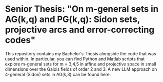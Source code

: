 # Senior Thesis: "On m-general sets in AG(k,q) and PG(k,q): Sidon sets, projective arcs and error-correcting codes"

This repository contains my Bachelor's Thesis alongside the code that was used within. In particular, you can find Python and Matlab scripts that explore m-general sets for m = 3,4,5 in affine and projective space in small dimensions over the Galois fields of order 2 and 3. A new LLM approach on 4-general (Sidon) sets in AG(k,3) can be found here:
